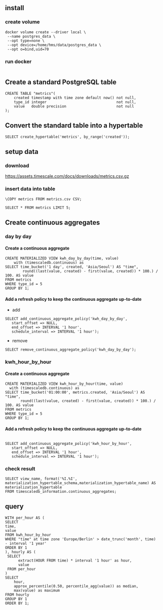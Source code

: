 ## install
### create volume

```
docker volume create --driver local \
 --name postgres_data \
 --opt type=none \
 --opt device=/home/hms/data/postgres_data \
 --opt o=bind,uid=70
```
### run docker
```

```


## Create a standard PostgreSQL table 
```
CREATE TABLE "metrics"(
    created timestamp with time zone default now() not null,
    type_id integer                                not null,
    value   double precision                       not null
);

```

## Convert the standard table into a hypertable 

```
SELECT create_hypertable('metrics', by_range('created'));
```

## setup data
### download
https://assets.timescale.com/docs/downloads/metrics.csv.gz

### insert data into table
```
\COPY metrics FROM metrics.csv CSV;
```

```
SELECT * FROM metrics LIMIT 5;
```

## Create continuous aggregates
### day by day
#### Create a continuous aggregate 
```
CREATE MATERIALIZED VIEW kwh_day_by_day(time, value)
    with (timescaledb.continuous) as
SELECT time_bucket('1 day', created, 'Asia/Seoul') AS "time",
        round((last(value, created) - first(value, created)) * 100.) / 100. AS value
FROM metrics
WHERE type_id = 5
GROUP BY 1;
```

#### Add a refresh policy to keep the continuous aggregate up-to-date
* add 

```
SELECT add_continuous_aggregate_policy('kwh_day_by_day',
   start_offset => NULL,
   end_offset => INTERVAL '1 hour',
   schedule_interval => INTERVAL '1 hour');
```

* remove
  
``
SELECT remove_continuous_aggregate_policy('kwh_day_by_day');
``

### kwh_hour_by_hour
#### Create a continuous aggregate 
```
CREATE MATERIALIZED VIEW kwh_hour_by_hour(time, value)
  with (timescaledb.continuous) as
SELECT time_bucket('01:00:00', metrics.created, 'Asia/Seoul') AS "time",
       round((last(value, created) - first(value, created)) * 100.) / 100. AS value
FROM metrics
WHERE type_id = 5
GROUP BY 1;
```
#### Add a refresh policy to keep the continuous aggregate up-to-date
```

SELECT add_continuous_aggregate_policy('kwh_hour_by_hour',
   start_offset => NULL,
   end_offset => INTERVAL '1 hour',
   schedule_interval => INTERVAL '1 hour');
```

### check result
```
SELECT view_name, format('%I.%I', materialization_hypertable_schema,materialization_hypertable_name) AS materialization_hypertable
FROM timescaledb_information.continuous_aggregates;

```

## query
```
WITH per_hour AS (
SELECT
time,
value
FROM kwh_hour_by_hour
WHERE "time" at time zone 'Europe/Berlin' > date_trunc('month', time) - interval '1 year'
ORDER BY 1
), hourly AS (
 SELECT
      extract(HOUR FROM time) * interval '1 hour' as hour,
      value
 FROM per_hour
)
SELECT
    hour,
    approx_percentile(0.50, percentile_agg(value)) as median,
    max(value) as maximum
FROM hourly
GROUP BY 1
ORDER BY 1;
```
